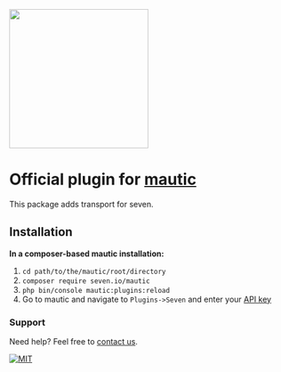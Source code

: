 <img src="https://www.seven.io/wp-content/uploads/Logo.svg" width="250" />

# Official plugin for [mautic](https://www.mautic.org/)

This package adds transport for seven.

## Installation

**In a composer-based mautic installation:**

1. `cd path/to/the/mautic/root/directory`
2. `composer require seven.io/mautic`
3. `php bin/console mautic:plugins:reload`
4. Go to mautic and navigate to `Plugins->Seven` and enter your [API key](https://help.seven.io/en/api-key-access)


### Support

Need help? Feel free to [contact us](https://www.seven.io/en/company/contact/).

[![MIT](https://img.shields.io/badge/License-MIT-teal.svg)](LICENSE)
